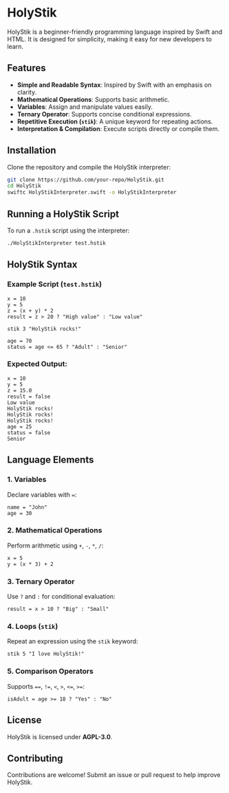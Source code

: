 # HolyStik

HolyStik is a beginner-friendly programming language inspired by Swift and HTML. It is designed for simplicity, making it easy for new developers to learn.

## Features
- **Simple and Readable Syntax**: Inspired by Swift with an emphasis on clarity.
- **Mathematical Operations**: Supports basic arithmetic.
- **Variables**: Assign and manipulate values easily.
- **Ternary Operator**: Supports concise conditional expressions.
- **Repetitive Execution (`stik`)**: A unique keyword for repeating actions.
- **Interpretation & Compilation**: Execute scripts directly or compile them.

## Installation
Clone the repository and compile the HolyStik interpreter:

```sh
git clone https://github.com/your-repo/HolyStik.git
cd HolyStik
swiftc HolyStikInterpreter.swift -o HolyStikInterpreter
```

## Running a HolyStik Script
To run a `.hstik` script using the interpreter:

```sh
./HolyStikInterpreter test.hstik
```

## HolyStik Syntax
### Example Script (`test.hstik`)
```hstik
x = 10
y = 5
z = (x + y) * 2
result = z > 20 ? "High value" : "Low value"

stik 3 "HolyStik rocks!"

age = 70
status = age <= 65 ? "Adult" : "Senior"
```

### Expected Output:
```
x = 10
y = 5
z = 15.0
result = false
Low value
HolyStik rocks!
HolyStik rocks!
HolyStik rocks!
age = 25
status = false
Senior
```

## Language Elements

### 1. **Variables**
Declare variables with `=`:

```hstik
name = "John"
age = 30
```

### 2. **Mathematical Operations**
Perform arithmetic using `+`, `-`, `*`, `/`:

```hstik
x = 5
y = (x * 3) + 2
```

### 3. **Ternary Operator**
Use `?` and `:` for conditional evaluation:

```hstik
result = x > 10 ? "Big" : "Small"
```

### 4. **Loops (`stik`)**
Repeat an expression using the `stik` keyword:

```hstik
stik 5 "I love HolyStik!"
```

### 5. **Comparison Operators**
Supports `==`, `!=`, `<`, `>`, `<=`, `>=`:

```hstik
isAdult = age >= 18 ? "Yes" : "No"
```

## License
HolyStik is licensed under **AGPL-3.0**.

## Contributing
Contributions are welcome! Submit an issue or pull request to help improve HolyStik.

